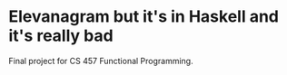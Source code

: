 # Elevanagram but it's in Haskell and it's really bad

Final project for CS 457 Functional Programming.
